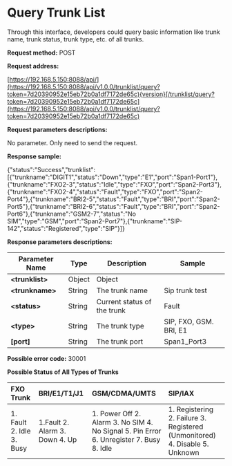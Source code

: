 # Query Trunk List

Through this interface, developers could query basic information like trunk name, trunk status, trunk type, etc. of all trunks.

**Request method:** POST

**Request address:**

[https://192.168.5.150:8088/api/](https://192.168.5.150:8088/api/v1.0.0/trunklist/query?token=7d20390952e15eb72b0a1df7172de65c){version}[/trunklist/query?token=7d20390952e15eb72b0a1df7172de65c](https://192.168.5.150:8088/api/v1.0.0/trunklist/query?token=7d20390952e15eb72b0a1df7172de65c)

**Request parameters descriptions:**

No parameter. Only need to send the request.

**Response sample:**

{"status":"Success","trunklist":\[{"trunkname":"DIGIT1","status":"Down","type":"E1","port":"Span1-Port1"},{"trunkname":"FXO2-3","status":"Idle","type":"FXO","port":"Span2-Port3"},{"trunkname":"FXO2-4","status":"Fault","type":"FXO","port":"Span2-Port4"},{"trunkname":"BRI2-5","status":"Fault","type":"BRI","port":"Span2-Port5"},{"trunkname":"BRI2-6","status":"Fault","type":"BRI","port":"Span2-Port6"},{"trunkname":"GSM2-7","status":"No SIM","type":"GSM","port":"Span2-Port7"},{"trunkname":"SIP-142","status":"Registered","type":"SIP"}\]}

**Response parameters descriptions:**

| **Parameter Name** | **Type** | **Description** | **Sample** |
| --- | --- | --- | --- |
| **&lt;trunklist&gt;** | Object | Object |  |
| **&lt;trunkname&gt;** | String | The trunk name | Sip trunk test |
| **&lt;status&gt;** | String | Current status of the trunk | Fault |
| **&lt;type&gt;** | String | The trunk type | SIP, FXO, GSM. BRI, E1 |
| **\[port\]** | String | The trunk port | Span1\_Port3 |

**Possible error code:** 30001

**Possible Status of All Types of Trunks**

| **FXO Trunk** | **BRI/E1/T1/J1** | **GSM/CDMA/UMTS** | **SIP/IAX** |
| :--- | :--- | :--- | :--- |
| 1. Fault                                    2. Idle                                      3. Busy | 1.Fault                                  2. Alarm                                 3. Down                                   4. Up | 1. Power Off                           2. Alarm                                 3. No SIM                               4. No Signal                           5. Pin Error                            6. Unregister                        7. Busy                                  8. Idle | 1. Registering                         2. Failure                               3. Registered \(Unmonitored\)                                           4. Disable                              5. Unknown |



